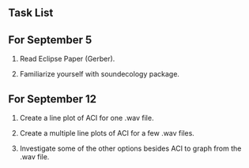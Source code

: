 ## Task List

## For September 5

1. Read Eclipse Paper (Gerber).

2. Familiarize yourself with soundecology package.

## For September 12

1. Create a line plot of ACI for one .wav file.

2. Create a multiple line plots of ACI for a few .wav files.

3. Investigate some of the other options besides ACI to graph from the .wav file.
